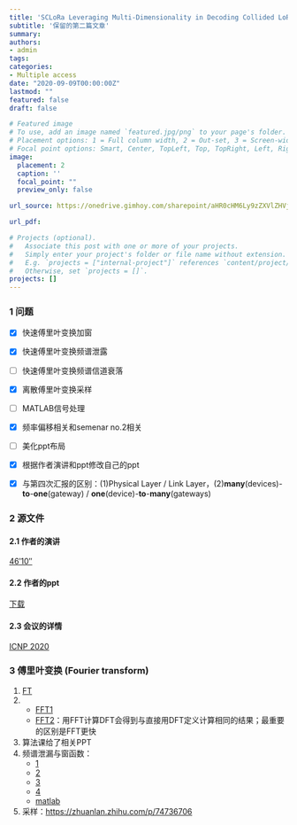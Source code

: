 ```yaml
---
title: 'SCLoRa Leveraging Multi-Dimensionality in Decoding Collided LoRa Transmissions'
subtitle: '保留的第二篇文章'
summary: 
authors:
- admin
tags:
categories:
- Multiple access
date: "2020-09-09T00:00:00Z"
lastmod: ""
featured: false
draft: false

# Featured image
# To use, add an image named `featured.jpg/png` to your page's folder.
# Placement options: 1 = Full column width, 2 = Out-set, 3 = Screen-width
# Focal point options: Smart, Center, TopLeft, Top, TopRight, Left, Right, BottomLeft, Bottom, BottomRight
image:
  placement: 2
  caption: ''
  focal_point: ""
  preview_only: false

url_source: https://onedrive.gimhoy.com/sharepoint/aHR0cHM6Ly9zZXVlZHVjbjEtbXkuc2hhcmVwb2ludC5jb20vOmI6L2cvcGVyc29uYWwvMjIwMjA0NjAxX3NldV9lZHVfY24vRVdGYnVIUlBydUpDcXRQWUE4X0E3NFFCUmdNWHhxdTN3dFhJYnNMN0tmc2lwdz9lPXV4ekwwZw==.mp3

url_pdf: 

# Projects (optional).
#   Associate this post with one or more of your projects.
#   Simply enter your project's folder or file name without extension.
#   E.g. `projects = ["internal-project"]` references `content/project/deep-learning/index.md`.
#   Otherwise, set `projects = []`.
projects: []
---
```

<!--more-->

### 1 问题

- [x] 快速傅里叶变换加窗
- [x] 快速傅里叶变换频谱泄露
- [ ] 快速傅里叶变换频谱信道衰落
- [x] 离散傅里叶变换采样
- [ ] MATLAB信号处理
- [x] 频率偏移相关和semenar no.2相关
- [ ] 美化ppt布局
- [x] 根据作者演讲和ppt修改自己的ppt
- [x] 与第四次汇报的区别：(1)Physical Layer / Link Layer，(2)**many**(devices)-**to**-**one**(gateway) / **one**(device)-**to**-**many**(gateways)


### 2 源文件


#### 2.1 作者的演讲
[46′10″](https://www.youtube.com/watch?v=Fnw-Qz6QyLc&feature=youtu.be)

#### 2.2 作者的ppt
[下载](https://onedrive.gimhoy.com/sharepoint/aHR0cHM6Ly9zZXVlZHVjbjEtbXkuc2hhcmVwb2ludC5jb20vOnA6L2cvcGVyc29uYWwvMjIwMjA0NjAxX3NldV9lZHVfY24vRWNnWW1PV1dLVGxJZ2dpOFMza3kxRGtCS1BYaDZ2R0pOMS1KS1NKY1RiMnFndz9lPVdLd3RCUg==.mp3)

#### 2.3 会议的详情 
[ICNP 2020](https://icnp20.cs.ucr.edu/program.html#posterdemo)

### 3 傅里叶变换 (Fourier transform)
1. [FT](https://www.jianshu.com/p/4cb34e716fd1)
2. - [FFT1](https://blog.csdn.net/shenziheng1/article/details/52891807)
   - [FFT2](https://zh.wikipedia.org/wiki/%E5%BF%AB%E9%80%9F%E5%82%85%E9%87%8C%E5%8F%B6%E5%8F%98%E6%8D%A2)：用FFT计算DFT会得到与直接用DFT定义计算相同的结果；最重要的区别是FFT更快
3. 算法课给了相关PPT
4. 频谱泄漏与窗函数：
   - [1](https://zhuanlan.zhihu.com/p/24318554)
   - [2](https://zhuanlan.zhihu.com/p/77275353)
   - [3](https://books.google.com.sg/books?id=zqsLHyQFu5wC&pg=PA118&lpg=PA118&dq=%E9%A2%91%E8%B0%B1%E6%B3%84%E6%BC%8F&source=bl&ots=5GNlc_x05D&sig=ACfU3U29UElO5Mm5FcMRDefZNXwDLBFfwg&hl=zh-CN&sa=X&ved=2ahUKEwiazNCh6L3tAhXww4sBHU-sC68Q6AEwBHoECAUQAg#v=onepage&q=%E9%A2%91%E8%B0%B1%E6%B3%84%E6%BC%8F&f=false)
   - [4](https://zhidao.baidu.com/question/514716417.html)
   - [matlab](https://au.mathworks.com/matlabcentral/answers/435508-how-can-i-get-proper-length-of-fft)
5. 采样：https://zhuanlan.zhihu.com/p/74736706
